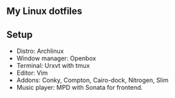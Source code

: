 My Linux dotfiles
------------------------

Setup
-----
* Distro: Archlinux
* Window manager: Openbox
* Terminal: Urxvt with tmux
* Editor: Vim
* Addons: Conky, Compton, Cairo-dock, Nitrogen, Slim
* Music player: MPD with Sonata for frontend.


